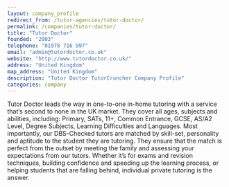 ```yaml
---
layout: company_profile
redirect_from: /tutor-agencies/tutor-doctor/
permalink: /companies/tutor-doctor/
title: "Tutor Doctor"
founded: "2003"
telephone: "01978 716 997"
email: "admin@tutordoctor.co.uk"
website: "http://www.tutordoctor.co.uk/"
address: "United Kingdom"
map_address: "United Kingdom"
description: "Tutor Doctor TutorCruncher Company Profile"
categories: company
---
```

Tutor Doctor leads the way in one-to-one in-home tutoring with a service that’s second to none in the UK market. They
cover all ages, subjects and abilities, including: Primary, SATs, 11+, Common Entrance, GCSE, AS/A2 Level, Degree
Subjects, Learning Difficulties and Languages. Most importantly, our DBS-Checked tutors are matched by skill-set,
personality and aptitude to the student they are tutoring. They ensure that the match is perfect from the outset by
meeting the family and assessing your expectations from our tutors. Whether it’s for exams and revision techniques,
building confidence and speeding up the learning process, or helping students that are falling behind, individual
private tutoring is the answer.
